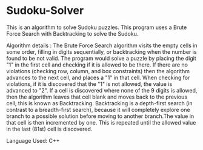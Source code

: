 # Sudoku-Solver

This is an algorithm to solve Sudoku puzzles. This program uses a Brute Force Search with Backtracking to solve the Sudoku.

Algorithm details :
The Brute Force Search algorithm visits the empty cells in some order, filling in digits sequentially, or backtracking when the number is found to be not valid. The program would solve a puzzle by placing the digit "1" in the first cell and checking if it is allowed to be there. If there are no violations (checking row, column, and box constraints) then the algorithm advances to the next cell, and places a "1" in that cell. When checking for violations, if it is discovered that the "1" is not allowed, the value is advanced to "2". If a cell is discovered where none of the 9 digits is allowed, then the algorithm leaves that cell blank and moves back to the previous cell; this is known as Backtracking. Backtracking is a depth-first search (in contrast to a breadth-first search), because it will completely explore one branch to a possible solution before moving to another branch.The value in that cell is then incremented by one. This is repeated until the allowed value in the last (81st) cell is discovered.

Language Used: C++
